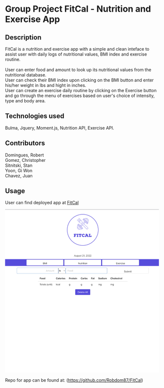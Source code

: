 # Group Project FitCal - Nutrition and Exercise App 

## Description

FitCal is a nutrition and exercise app with a simple and clean inteface to assist user with daily logs of nutritional values, BMI index and exercise routine. <br>
<br>
User can enter food and amount to look up its nutritional values from the nutritional database. <br>
User can check their BMI index upon clicking on the BMI button and enter his/her weight in lbs and hight in inches. <br>
User can create an exercise daily routine by clicking on the Exercise button and go through the menu of exercises based on user's choice of intensity, type and body area. 

## Technologies used
Bulma, Jquery, Moment.js, Nutrition API, Exercise API.

## Contributors
Domingues, Robert <br>
Gomez, Christopher <br>
Sitnitski, Stan <br>
Yoon, Gi Won <br>
Chavez, Juan 

## Usage

User can find deployed app at [FitCal](https://robdom87.github.io/FitCal/)

![FitCall app screenshot](./images/FitCal_screenshot.png)

Repo for app can be found at: (https://github.com/Robdom87/FitCal)
